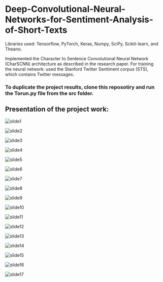 # Deep-Convolutional-Neural-Networks-for-Sentiment-Analysis-of-Short-Texts

<p>Libraries used: Tensorflow, PyTorch, Keras, Numpy, SciPy, Scikit-learn, and Theano.

Implemented the Character to Sentence Convolutional Neural Network (CharSCNN) architecture as described in the research paper. For training the neural network: used the Stanford Twitter Sentiment corpus (STS), which contains Twitter messages.</p>

<h3>To duplicate the project results, clone this reposotiry and run the Torun.py file from the src folder.</h3>

<h2>Presentation of the project work:</h3>

![slide1](images/Slide1.PNG)

![slide2](images/Slide2.PNG)

![slide3](images/Slide3.PNG)

![slide4](images/Slide4.PNG)

![slide5](images/Slide5.PNG)

![slide6](images/Slide6.PNG)

![slide7](images/Slide7.PNG)

![slide8](images/Slide8.PNG)

![slide9](images/Slide9.PNG)

![slide10](images/Slide10.PNG)

![slide11](images/Slide11.PNG)

![slide12](images/Slide12.PNG)

![slide13](images/Slide13.PNG)

![slide14](images/Slide14.PNG)

![slide15](images/Slide15.PNG)

![slide16](images/Slide16.PNG)

![slide17](images/Slide17.PNG)


